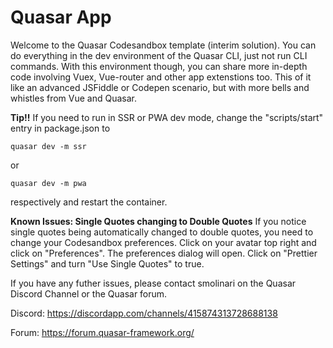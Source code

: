 # Quasar App

Welcome to the Quasar Codesandbox template (interim solution). You can do everything in the dev environment of the Quasar CLI, just not run CLI commands. With this environment though, you can share more in-depth code involving Vuex, Vue-router and other app extenstions too. This of it like an advanced JSFiddle or Codepen scenario, but with more bells and whistles from Vue and Quasar. 

**Tip!!**
If you need to run in SSR or PWA dev mode, change the "scripts/start" entry in package.json to 

`quasar dev -m ssr`

or 

`quasar dev -m pwa`

respectively and restart the container. 

**Known Issues: Single Quotes changing to Double Quotes**
If you notice single quotes being automatically changed to double quotes, you need to change your Codesandbox preferences. Click on your avatar top right and click on "Preferences". The preferences dialog will open. Click on "Prettier Settings" and turn "Use Single Quotes" to true. 

If you have any futher issues, please contact smolinari on the Quasar Discord Channel or the Quasar forum.

Discord:
https://discordapp.com/channels/415874313728688138

Forum: 
https://forum.quasar-framework.org/
